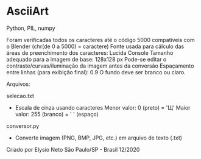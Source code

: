 # AsciiArt
Python, PIL, numpy

Foram verificadas todos os caracteres até o código 5000 compatíveis com o Blender (chr(de 0 a 5000) = caractere)
Fonte usada para cálculo das áreas de preenchimento dos caracteres: Lucida Console
Tamanho adequado para a imagem de base: 128x128 px
Pode-se editar o contraste/curvas/iluminação da imagem antes da conversão
Espaçamento entre linhas (para exibição final): 0.9
O fundo deve ser branco ou claro.

Arquivos:

selecao.txt
- Escala de cinza usando caracteres
  Menor valor: 0 (preto) =  'Щ'
  Maior valor: 255 (branco) = ' ' (espaço)
 
conversor.py
- Converte imagem (PNG, BMP, JPG, etc.) em arquivo de texto (.txt)

Criado por Elysio Neto
São Paulo/SP - Brasil
12/2020
